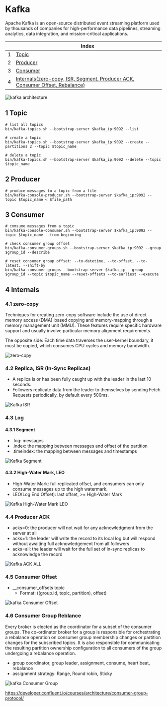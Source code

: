 # Kafka

Apache Kafka is an open-source distributed event streaming platform used by thousands of companies for high-performance data pipelines, streaming analytics, data integration, and mission-critical applications.

| |Index|
|---|---|
|1|[Topic](#topic)|
|2|[Producer](#producer)|
|3|[Consumer](#consumer)|
|4|[Internals(zero-copy, ISR, Segment, Producer ACK, Consumer Offset, Rebalance)](#internal)|

![kafka architecture](https://github.com/barneywill/bigdata_demo/blob/main/imgs/kafka_architecture.jpg)

## <a id='topic'></a>1 Topic
```
# list all topics
bin/kafka-topics.sh --bootstrap-server $kafka_ip:9092 --list

# create a topic
bin/kafka-topics.sh --bootstrap-server $kafka_ip:9092 --create --partitions 2 --topic $topic_name

# delete a topic
bin/kafka-topics.sh --bootstrap-server $kafka_ip:9092 --delete --topic $topic_name
```

## <a id='producer'></a>2 Producer
```
# produce messages to a topic from a file
bin/kafka-console-producer.sh --bootstrap-server $kafka_ip:9092 --topic $topic_name < $file_path
```

## <a id='consumer'></a>3 Consumer
```
# comsume messages from a topic
bin/kafka-console-consumer.sh --bootstrap-server $kafka_ip:9092 --topic $topic_name --from-beginning

# check consumer group offset
bin/kafka-consumer-groups.sh --bootstrap-server $kafka_ip:9092 --group $group_id --describe

# reset consumer group offset: --to-datetime, --to-offset, --to-latest, --shift-by
bin/kafka-consumer-groups --bootstrap-server $kafka_ip --group $group_id --topic $topic_name --reset-offsets --to-earliest --execute
```

## <a id='internal'></a>4 Internals

### 4.1 zero-copy
Techniques for creating zero-copy software include the use of direct memory access (DMA)-based copying and memory-mapping through a memory management unit (MMU). These features require specific hardware support and usually involve particular memory alignment requirements.

The opposite side: Each time data traverses the user-kernel boundary, it must be copied, which consumes CPU cycles and memory bandwidth.

![zero-copy](https://github.com/barneywill/bigdata_demo/blob/main/imgs/zero-copy.jpg)

### 4.2 Replica, ISR (In-Sync Replicas)
- A replica is or has been fully caught up with the leader in the last 10 seconds.
- Followers replicate data from the leader to themselves by sending Fetch Requests periodically, by default every 500ms.

![Kafka ISR](https://github.com/barneywill/bigdata_demo/blob/main/imgs/kafka_isr.jpg)

### 4.3 Log

#### 4.3.1 Segment
- .log: messages
- .index: the mapping between messages and offset of the partition
- .timeindex: the mapping between messages and timestamps

![Kafka Segment](https://github.com/barneywill/bigdata_demo/blob/main/imgs/kafka_segment.jpg)

#### 4.3.2 High-Water Mark, LEO
- High-Water Mark: full replicated offset, and consumers can only consume messages up to the high watermark.
- LEO(Log End Offset): last offset, >= High-Water Mark

![Kafka High-Water Mark LEO](https://github.com/barneywill/bigdata_demo/blob/main/imgs/kafka_watermark.jpg)

### 4.4 Producer ACK
- acks=0: the producer will not wait for any acknowledgment from the server at all
- acks=1: the leader will write the record to its local log but will respond without awaiting full acknowledgement from all followers
- acks=all: the leader will wait for the full set of in-sync replicas to acknowledge the record

![Kafka ACK ALL](https://github.com/barneywill/bigdata_demo/blob/main/imgs/kafka_ack.jpg)

### 4.5 Consumer Offset
- __consumer_offsets topic
  - Format: ((group.id, topic, partition), offset)

![kafka Consumer Offset](https://github.com/barneywill/bigdata_demo/blob/main/imgs/kafka_consumer_offset.jpg)

### 4.6 Consumer Group Reblance
Every broker is elected as the coordinator for a subset of the consumer groups. The co-ordinator broker for a group is responsible for orchestrating a rebalance operation on consumer group membership changes or partition changes for the subscribed topics. It is also responsible for communicating the resulting partition ownership configuration to all consumers of the group undergoing a rebalance operation.
- group coordinator, group leader, assignment, consume, heart beat, rebalance
- assignment strategy: Range, Round robin, Sticky

![kafka Consumer Group](https://github.com/barneywill/bigdata_demo/blob/main/imgs/kafka_consumer_group.jpg)

https://developer.confluent.io/courses/architecture/consumer-group-protocol/